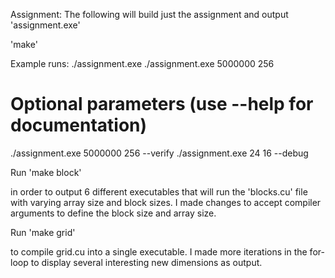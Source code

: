 Assignment: The following will build just the assignment and
output 'assignment.exe'

'make'

Example runs:
./assignment.exe
./assignment.exe 5000000 256


# Optional parameters (use --help for documentation)
./assignment.exe 5000000 256 --verify
./assignment.exe 24 16 --debug


Run
'make block'

in order to output 6 different executables
that will run the 'blocks.cu' file with varying array size
and block sizes. I made changes to accept compiler
arguments to define the block size and array size.


Run
'make grid'

to compile grid.cu into a single executable. I made more
iterations in the for-loop to display several interesting
new dimensions as output.
